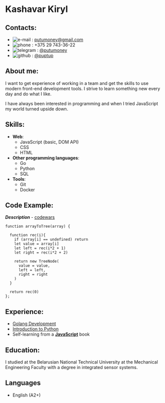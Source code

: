 # Kashavar Kiryl

## Contacts:
 - ![e-mail](https://cdn-icons-png.flaticon.com/16/732/732200.png) : putumoney@gmail.com
 - ![phone](https://cdn-icons-png.flaticon.com/16/552/552489.png) : +375 29 743-36-22
 - ![telegram](https://cdn-icons-png.flaticon.com/16/5968/5968804.png) : [@putumoney](https://t.me/putumoney)
 - ![github](https://cdn-icons-png.flaticon.com/16/733/733553.png) : [@puptup](https://github.com/puptup)

## About me:
I want to get experience of working in a team and get the skills to use modern front-end development tools. I strive to learn something new every day and do what I like.

I have always been interested in programming and when I tried JavaScript my world turned upside down.

## Skills:
 - **Web**:
	+ JavaScript (basic, DOM API)
	+ CSS
	+ HTML
- **Other programming languages**:
	+ Go
	+ Python
	+ SQL
- **Tools**:
	+  Git
	+  Docker

## Code Example:
***Description*** - [codewars](https://www.codewars.com/kata/57e5a6a67fbcc9ba900021cd)
```
function arrayToTree(array) {
  
  function rec(i){
    if (array[i] == undefined) return
    let value = array[i]
    let left = rec(i*2 + 1)
    let right = rec(i*2 + 2)

    return new TreeNode(
      value = value,
      left = left,
      right = right
    )
  }
  
  return rec(0)
};
```

##  Experience:
+ [Golang Development](https://training.by/#!/Training/2479)
+ [Introduction to Python](https://training.by/#!/Training/2978?lang=ru)
+ Self-learning from a [**JavaScript**](https://learn.javascript.ru/) book

##  Education:
I studied at the Belarusian National Technical University at the Mechanical Engineering Faculty with a degree in integrated sensor systems. 

## Languages
+ English (A2+)